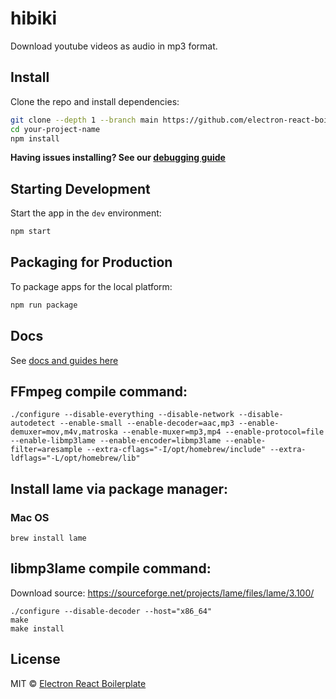 # hibiki

Download youtube videos as audio in mp3 format.

## Install

Clone the repo and install dependencies:

```bash
git clone --depth 1 --branch main https://github.com/electron-react-boilerplate/electron-react-boilerplate.git your-project-name
cd your-project-name
npm install
```

**Having issues installing? See our [debugging guide](https://github.com/electron-react-boilerplate/electron-react-boilerplate/issues/400)**

## Starting Development

Start the app in the `dev` environment:

```bash
npm start
```

## Packaging for Production

To package apps for the local platform:

```bash
npm run package
```

## Docs

See [docs and guides here](https://electron-react-boilerplate.js.org/docs/installation)

## FFmpeg compile command:
```
./configure --disable-everything --disable-network --disable-autodetect --enable-small --enable-decoder=aac,mp3 --enable-demuxer=mov,m4v,matroska --enable-muxer=mp3,mp4 --enable-protocol=file --enable-libmp3lame --enable-encoder=libmp3lame --enable-filter=aresample --extra-cflags="-I/opt/homebrew/include" --extra-ldflags="-L/opt/homebrew/lib"
```
## Install lame via package manager:

### Mac OS 

```
brew install lame
```

## libmp3lame compile command:

Download source: https://sourceforge.net/projects/lame/files/lame/3.100/
```
./configure --disable-decoder --host="x86_64"
make
make install
```

## License

MIT © [Electron React Boilerplate](https://github.com/electron-react-boilerplate)

[github-actions-status]: https://github.com/electron-react-boilerplate/electron-react-boilerplate/workflows/Test/badge.svg
[github-actions-url]: https://github.com/electron-react-boilerplate/electron-react-boilerplate/actions
[github-tag-image]: https://img.shields.io/github/tag/electron-react-boilerplate/electron-react-boilerplate.svg?label=version
[github-tag-url]: https://github.com/electron-react-boilerplate/electron-react-boilerplate/releases/latest
[stackoverflow-img]: https://img.shields.io/badge/stackoverflow-electron_react_boilerplate-blue.svg
[stackoverflow-url]: https://stackoverflow.com/questions/tagged/electron-react-boilerplate
